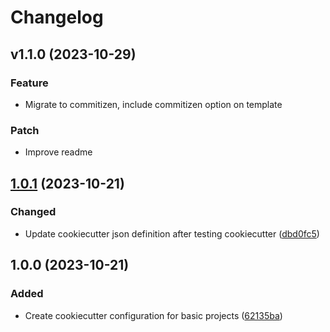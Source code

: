 # Changelog

## v1.1.0 (2023-10-29)

### Feature

- Migrate to commitizen, include commitizen option on template

### Patch

- Improve readme

## [1.0.1](https://github.com/simao-ferreira/cookiecutter-base/compare/v1.0.0...v1.0.1) (2023-10-21)


### Changed

* Update cookiecutter json definition after testing cookiecutter ([dbd0fc5](https://github.com/simao-ferreira/cookiecutter-base/commit/dbd0fc5cd54421255212e82c464b7021ae8cf10a))

## 1.0.0 (2023-10-21)


### Added

* Create cookiecutter configuration for basic projects ([62135ba](https://github.com/simao-ferreira/cookiecutter-base/commit/62135baadeba618bcc5a41496eed28cdc64d37f3))
